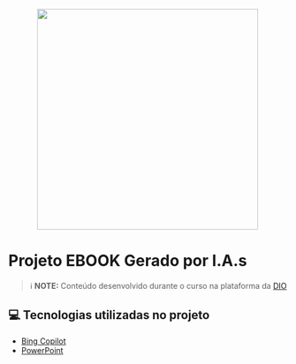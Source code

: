 
<p align="center">
<img 
    src="./assets/cover.png"
    width="400"  
/>
</p>

# Projeto EBOOK Gerado por I.A.s


 > ℹ️ **NOTE:** Conteúdo desenvolvido durante o curso na plataforma da [DIO](https://dio.me)


## 💻 Tecnologias utilizadas no projeto

- [Bing Copilot](https://https://copilot.microsoft.com/) 
- [PowerPoint](https://www.microsoft.com/en/microsoft-365/powerpoint)
